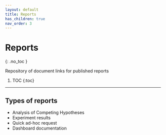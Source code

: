 ```yaml
---
layout: default
title: Reports
has_children: true
nav_order: 3
---
```


# Reports
{: .no_toc }


Repository of document links for published reports

1. TOC
{:toc}

---


## Types of reports

- Analysis of Competing Hypotheses
- Experiment results
- Quick ad-hoc request
- Dashboard documentation

